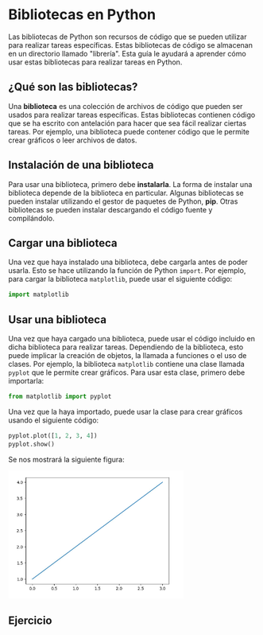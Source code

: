 # Bibliotecas en Python

Las bibliotecas de Python son recursos de código que se pueden utilizar para realizar tareas específicas. Estas bibliotecas de código se almacenan en un directorio llamado "librería". Esta guía le ayudará a aprender cómo usar estas bibliotecas para realizar tareas en Python.

## ¿Qué son las bibliotecas?

Una **biblioteca** es una colección de archivos de código que pueden ser usados ​​para realizar tareas específicas. Estas bibliotecas contienen código que se ha escrito con antelación para hacer que sea fácil realizar ciertas tareas. Por ejemplo, una biblioteca puede contener código que le permite crear gráficos o leer archivos de datos.

## Instalación de una biblioteca

Para usar una biblioteca, primero debe **instalarla**. La forma de instalar una biblioteca depende de la biblioteca en particular. Algunas bibliotecas se pueden instalar utilizando el gestor de paquetes de Python, **pip**. Otras bibliotecas se pueden instalar descargando el código fuente y compilándolo.

## Cargar una biblioteca

Una vez que haya instalado una biblioteca, debe cargarla antes de poder usarla. Esto se hace utilizando la función de Python `import`. Por ejemplo, para cargar la biblioteca `matplotlib`, puede usar el siguiente código:

```python
import matplotlib
```

## Usar una biblioteca

Una vez que haya cargado una biblioteca, puede usar el código incluido en dicha biblioteca para realizar tareas. Dependiendo de la biblioteca, esto puede implicar la creación de objetos, la llamada a funciones o el uso de clases. Por ejemplo, la biblioteca `matplotlib` contiene una clase llamada `pyplot` que le permite crear gráficos. Para usar esta clase, primero debe importarla:

```python
from matplotlib import pyplot
```

Una vez que la haya importado, puede usar la clase para crear gráficos usando el siguiente código:

```python
pyplot.plot([1, 2, 3, 4])
pyplot.show()
```

Se nos mostrará la siguiente figura:

![imagen](img/2023-01-03-09-05-28.png)

## Ejercicio
